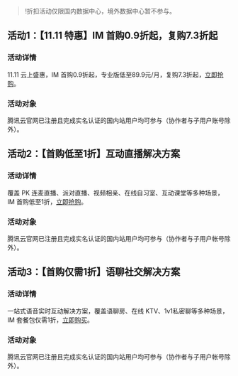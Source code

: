 >!折扣活动仅限国内数据中心，境外数据中心暂不参与。

## 活动1：【11.11 特惠】IM 首购0.9折起，复购7.3折起
### 活动详情
11.11 云上盛惠，IM 首购0.9折起，专业版低至89.9元/月，复购7.3折起，[立即抢购](https://cloud.tencent.com/act/pro/2022double11_video?from=18605)。

### 活动对象
腾讯云官网已注册且完成实名认证的国内站用户均可参与（协作者与子用户账号除外）。

## 活动2：【首购低至1折】互动直播解决方案
### 活动详情
覆盖 PK 连麦直播、派对直播、视频相亲、在线自习室、互动课堂等多种场景，IM 首购低至1折，[立即抢购](https://cloud.tencent.com/act/pro/ilvb?from=16648)。
### 活动对象
腾讯云官网已注册且完成实名认证的国内站用户均可参与（协作者与子用户帐号除外）。



## 活动3：【首购仅需1折】语聊社交解决方案
### 活动详情
一站式语音实时互动解决方案，覆盖语聊房、在线 KTV、1v1私密聊等多种场景，IM 套餐包仅需1折，[立即购买](https://cloud.tencent.com/act/pro/audio_chat?from=15162)。
### 活动对象
腾讯云官网已注册且完成实名认证的国内站用户均可参与（协作者与子用户帐号除外）。







